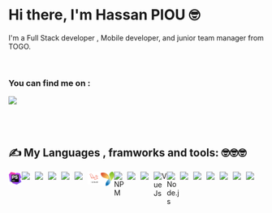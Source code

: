 # Hi there, I'm Hassan PIOU 🤓

<p align="left">I'm a Full Stack developer , Mobile developer, and junior team manager  from TOGO.</p>

<br />


### You can find me on :

<a href="https://www.linkedin.com/in/hassan-piou-a16436180/" target="_blank"><img src="https://img.icons8.com/color/48/000000/linkedin-2--v2.png"/><a/>
 
<br />
<br />

#### <h2 align="">✍ My Languages , framworks and tools: 🤓🤓🤓</h2> 

<img  align="left" width="26px" src="https://github.com/HassanPIOU/HassanPIOU/blob/main/images/phpstorm.png"/>



<img align="left" width="26px" src="https://img.icons8.com/color/48/000000/html-5.png"/>
<img align="left" width="26px" src="https://img.icons8.com/color/48/000000/css3.png"/>
<img align="left" width="26px" src="https://img.icons8.com/color/48/000000/bootstrap.png"/>
<img align="left" width="26px" src="https://img.icons8.com/color/48/000000/sass-avatar.png"/>

<img  align="left" width="26px" src="https://img.icons8.com/dusk/64/000000/php-logo.png"/>
<img  align="left" width="26px" src="https://github.com/HassanPIOU/HassanPIOU/blob/main/images/laravel.png"/>
<img  align="left" width="26px" src="https://github.com/HassanPIOU/HassanPIOU/blob/main/images/yii2.png"/>

<img align="left" alt="NPM" width="26px" src="https://img.icons8.com/color/48/000000/npm.png"/>
<img align="left" width="26px" src="https://img.icons8.com/color/48/000000/javascript.png"/>
<img align="left" width="26px" src="https://img.icons8.com/color/48/000000/react-native.png"/>
<img align="left" alt="Vue Js" width="26px" src="https://img.icons8.com/color/48/000000/vue-js.png"/>


<img align="left" alt="Node.js" width="26px" src="https://img.icons8.com/color/48/000000/nodejs.png" />
<img align="left" width="26px" src="https://img.icons8.com/color/48/000000/sql.png"/>
<img align="left" width="26px" src="https://img.icons8.com/color/48/000000/google-firebase-console.png"/>
<img align="left" width="26px" src="https://img.icons8.com/color/48/000000/mongodb.png"/>
<img align="left" width="26px" src="https://img.icons8.com/color/48/000000/git.png"/>
<img  align="left" width="26px" src="https://img.icons8.com/color/48/000000/github-2.png"/>
<img align="left" width="26px" src="https://img.icons8.com/color/48/000000/amazon-web-services.png"/>






